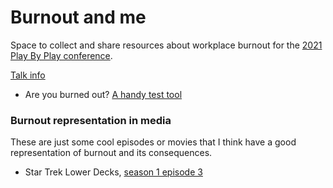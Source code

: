 # Burnout and me
Space to collect and share resources about workplace burnout for the [2021 Play By Play conference](https://playbyplay.co.nz/play-by-play-2021/).

[Talk info](https://playbyplay.co.nz/speakers/gabriela-roque-lopez-2021/)

* Are you burned out? [A handy test tool](https://www.mindtools.com/pages/article/newTCS_08.htm)

### Burnout representation in media

These are just some cool episodes or movies that I think have a good representation of burnout and its consequences.

* Star Trek Lower Decks, [season 1 episode 3](https://www.imdb.com/title/tt9207520/?ref_=ttep_ep3)
